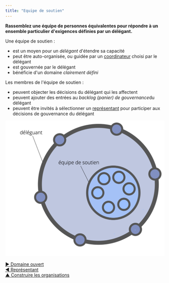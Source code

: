 ```yaml
---
title: "Equipe de soutien"
---
```



<summary>
<strong>Rassemblez une équipe de personnes équivalentes pour répondre à un ensemble particulier d'exigences définies par un délégant.</strong>
</summary>

Une équipe de soutien :

- est un moyen pour un <dfn data-info="Délégant: Un individu ou un groupe déléguant la responsabilité d&apos;un domaine à autrui.">délégant</dfn> d'étendre sa capacité
- peut être auto-organisée, ou guidée par un [coordinateur](coordinator.html) choisi par le délégant
- est gouvernée par le délégant
- bénéficie d'un domaine <dfn data-info="Domaine: Une zone d&apos;influence, d’activité et de prise de décisions distincte au sein d&apos;une organisation.">clairement défini</dfn>

Les membres de l'équipe de soutien :

- peuvent objecter les décisions du délégant qui les affectent
- peuvent ajouter des entrées au <dfn data-info="Backlog (panier) de gouvernance: Une liste explicite ordonnée par priorité de tâches en attente de traitement (intentions) en lien à la gouvernance d&apos;un domaine.">backlog (panier) de gouvernance</dfn>du délégant
- peuvent être invités à sélectionner un [représentant](representative.html) pour participer aux décisions de gouvernance du délégant

![Equipe de soutien](img/structural-patterns/helping-team.png)

[&#9654; Domaine ouvert](open-domain.html)<br/>[&#9664; Représentant](representative.html)<br/>[&#9650; Construire les organisations](building-organizations.html)


